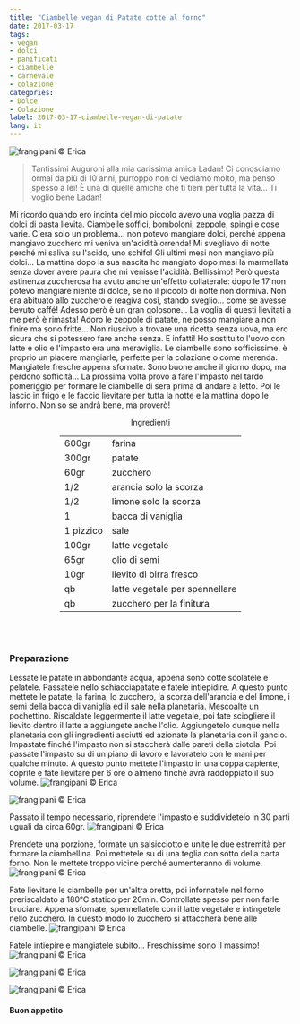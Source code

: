 ```yaml
---
title: "Ciambelle vegan di Patate cotte al forno"
date: 2017-03-17
tags:
- vegan
- dolci
- panificati
- ciambelle
- carnevale
- colazione
categories:
- Dolce
- Colazione 
label: 2017-03-17-ciambelle-vegan-di-patate
lang: it
---
```

![](header.jpg "frangipani © Erica")

> Tantissimi Auguroni alla mia carissima amica Ladan! Ci conosciamo ormai da più di 10 anni, purtoppo non ci vediamo molto, ma penso spesso a lei! È una di quelle amiche che ti tieni per tutta la vita... Ti voglio bene Ladan!

Mi ricordo quando ero incinta del mio piccolo avevo una voglia pazza di dolci di pasta lievita. Ciambelle soffici, bomboloni, zeppole, spingi e cose varie. C'era solo un problema... non potevo mangiare dolci, perché appena mangiavo zucchero mi veniva un'acidità orrenda! Mi svegliavo di notte perché mi saliva su l'acido, uno schifo! Gli ultimi mesi non mangiavo più dolci... La mattina dopo la sua nascita ho mangiato dopo mesi la marmellata senza dover avere paura che mi venisse l'acidità. Bellissimo! Però questa astinenza zuccherosa ha avuto anche un'effetto collaterale: dopo le 17 non potevo mangiare niente di dolce, se no il piccolo di notte non dormiva. Non era abituato allo zucchero e reagiva così, stando sveglio... come se avesse bevuto caffé! Adesso però è un gran golosone... La voglia di questi lievitati a me però è rimasta! Adoro le zeppole di patate, ne posso mangiare a non finire ma sono fritte... Non riuscivo a trovare una ricetta senza uova, ma ero sicura che si potessero fare anche senza. E infatti! Ho sostituito l'uovo con latte e olio e l'impasto era una meraviglia. Le ciambelle sono sofficissime, è proprio un piacere mangiarle, perfette per la colazione o come merenda. Mangiatele fresche appena sfornate. Sono buone anche il giorno dopo, ma perdono sofficità... La prossima volta provo a fare l'impasto nel tardo pomeriggio per formare le ciambelle di sera prima di andare a letto. Poi le lascio in frigo e le faccio lievitare per tutta la notte e la mattina dopo le inforno. Non so se andrà bene, ma proverò!

<div id="wrapper" style="text-align: center">
  <div id="yourdiv" style="display: inline-block;">
    <div class="ingredients">
      <div class="ingredients-title">Ingredienti</div>
      <table>
        <tbody>
          </tr>
          <tr>
            <td>600gr</td>
            <td>farina</td>
          </tr>
          <tr>
            <td>300gr</td>
            <td>patate</td>
          </tr>
          <tr>
            <td>60gr</td>
            <td>zucchero</td>
          </tr>
          <tr>
            <td>1/2</td>
            <td>arancia solo la scorza</td>
          </tr>
          <tr>
            <td>1/2</td>
            <td>limone solo la scorza</td>
          </tr>
          <tr>
            <td>1</td>
            <td>bacca di vaniglia</td>
          </tr>
          <tr>
            <td>1 pizzico</td>
            <td>sale</td>
          </tr>
          <tr>
            <td>100gr</td>
            <td>latte vegetale</td>
          </tr>
          <tr>
            <td>65gr</td>
            <td>olio di semi</td>
          </tr>
          <tr>
            <td>10gr</td>
            <td>lievito di birra fresco</td>
          </tr>
          <tr>
            <td>qb</td>
            <td>latte vegetale per spennellare</td>
          </tr>
          <tr>
            <td>qb</td>
            <td>zucchero per la finitura</td>
          </tr>
        </tbody>
      </table>
      <br></br>
    </div>
  </div>
</div>


<h3>
  <font color="grey">
    <i class="fa-solid fa-gears"></i>
  </font> Preparazione
</h3>

Lessate le patate in abbondante acqua, appena sono cotte scolatele e pelatele. Passatele nello schiacciapatate e fatele intiepidire. A questo punto mettete le patate, la farina, lo zucchero, la scorza dell'arancia e del limone, i semi della bacca di vaniglia ed il sale nella planetaria. Mescoalte un pochettino. Riscaldate leggermente il latte vegetale, poi fate sciogliere il lievito dentro il latte a aggiungete anche l'olio. Aggiungetelo dunque nella planetaria con gli ingredienti asciutti ed azionate la planetaria con il gancio. Impastate finché l'impasto non si staccherà dalle pareti della ciotola. Poi passate l'impasto su di un piano di lavoro e lavoratelo con le mani per qualche minuto. A questo punto mettete l'impasto in una coppa capiente, coprite e fate lievitare per 6 ore o almeno finché avrà raddoppiato il suo volume.
![](impasto.jpg "frangipani © Erica")

![](impastolievitato.jpg "frangipani © Erica")

Passato il tempo necessario, riprendete l'impasto e suddividetelo in 30 parti uguali da circa 60gr.
![](porzioni.jpg "frangipani © Erica")

Prendete una porzione, formate un salsicciotto e unite le due estremità per formare la ciambellina. Poi mettetele su di una teglia con sotto della carta forno. Non le mettete troppo vicine perché aumenteranno di volume.
![](teglia.jpg "frangipani © Erica")

Fate lievitare le ciambelle per un'altra oretta, poi infornatele nel forno preriscaldato a 180°C statico per 20min. Controllate spesso per non farle bruciare. Appena sfornate, spennellatele con il latte vegetale e intingetele nello zucchero. In questo modo lo zucchero si attaccherà bene alle ciambelle. 
![](zucchero.jpg "frangipani © Erica")

Fatele intiepire e mangiatele subito... Freschissime sono il massimo!
![](risultato1.jpg "frangipani © Erica")

![](risultato2.jpg "frangipani © Erica")

![](risultato3.jpg "frangipani © Erica")

<h4>Buon appetito
  <font color="red">
    <i class="fa-regular fa-face-smile"></i>
  </font>
</h4>
